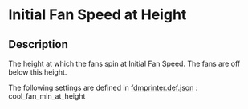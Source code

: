 # Initial Fan Speed at Height

## Description
The height at which the fans spin at Initial Fan Speed. The fans are off below this height.

The following settings are defined in [fdmprinter.def.json](https://github.com/smartavionics/Cura/blob/mb-master/resources/definitions/fdmprinter.def.json) : cool_fan_min_at_height